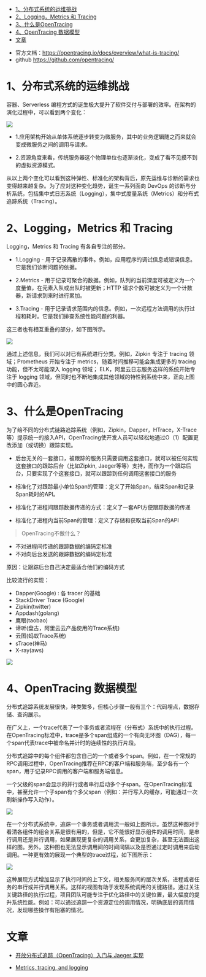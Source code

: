 
<!-- TOC -->

- [1、分布式系统的运维挑战](#1分布式系统的运维挑战)
- [2、Logging，Metrics 和 Tracing](#2loggingmetrics-和-tracing)
- [3、什么是OpenTracing](#3什么是opentracing)
- [4、OpenTracing 数据模型](#4opentracing-数据模型)
- [文章](#文章)

<!-- /TOC -->




- 官方文档：https://opentracing.io/docs/overview/what-is-tracing/
- github https://github.com/opentracing/



# 1、分布式系统的运维挑战

容器、Serverless 编程方式的诞生极大提升了软件交付与部署的效率。在架构的演化过程中，可以看到两个变化：

![](../../pic/2020-11-14/2020-11-14-11-11-11.png)

- 1.应用架构开始从单体系统逐步转变为微服务，其中的业务逻辑随之而来就会变成微服务之间的调用与请求。

- 2.资源角度来看，传统服务器这个物理单位也逐渐淡化，变成了看不见摸不到的虚拟资源模式。

从以上两个变化可以看到这种弹性、标准化的架构背后，原先运维与诊断的需求也变得越来越复杂。为了应对这种变化趋势，诞生一系列面向 DevOps 的诊断与分析系统，包括集中式日志系统（Logging），集中式度量系统（Metrics）和分布式追踪系统（Tracing）。





# 2、Logging，Metrics 和 Tracing

Logging，Metrics 和 Tracing 有各自专注的部分。

- 1.Logging - 用于记录离散的事件。例如，应用程序的调试信息或错误信息。它是我们诊断问题的依据。

- 2.Metrics - 用于记录可聚合的数据。例如，队列的当前深度可被定义为一个度量值，在元素入队或出队时被更新；HTTP 请求个数可被定义为一个计数器，新请求到来时进行累加。

- 3.Tracing - 用于记录请求范围内的信息。例如，一次远程方法调用的执行过程和耗时。它是我们排查系统性能问题的利器。

这三者也有相互重叠的部分，如下图所示。

![](../../pic/2020-11-14/2020-11-14-11-12-54.png)

通过上述信息，我们可以对已有系统进行分类。例如，Zipkin 专注于 tracing 领域；Prometheus 开始专注于 metrics，随着时间推移可能会集成更多的 tracing 功能，但不太可能深入 logging 领域； ELK，阿里云日志服务这样的系统开始专注于 logging 领域，但同时也不断地集成其他领域的特性到系统中来，正向上图中的圆心靠近。


# 3、什么是OpenTracing

为了给不同的分布式链路追踪系统（例如，Zipkin，Dapper，HTrace，X-Trace等）提示统一的接入API，OpenTracing使开发人员可以轻松地通过O（1）配置更改添加（或切换）跟踪实现。



- 后台无关的一套接口，被跟踪的服务只需要调用这套接口，就可以被任何实现这套接口的跟踪后台（比如Zipkin, Jaeger等等）支持，而作为一个跟踪后台，只要实现了个这套接口，就可以跟踪到任何调用这套接口的服务

- 标准化了对跟踪最小单位Span的管理：定义了开始Span，结束Span和记录Span耗时的API。

- 标准化了进程间跟踪数据传递的方式：定义了一套API方便跟踪数据的传递

- 标准化了进程内当前Span的管理：定义了存储和获取当前Span的API

> OpenTracing不做什么？

- 不对进程间传递的跟踪数据的编码定标准
- 不对向后台发送的跟踪数据的编码定标准

原因：让跟踪后台自己决定最适合他们的编码方式



比较流行的实现：
- Dapper(Google) : 各 tracer 的基础
- StackDriver Trace (Google)
- Zipkin(twitter)
- Appdash(golang)
- 鹰眼(taobao)
- 谛听(盘古，阿里云云产品使用的Trace系统)
- 云图(蚂蚁Trace系统)
- sTrace(神马)
- X-ray(aws)

![](../../pic/2020-11-14/2020-11-14-11-17-31.png)


# 4、OpenTracing 数据模型


分布式追踪系统发展很快，种类繁多，但核心步骤一般有三个：代码埋点，数据存储、查询展示。


在广义上，一个trace代表了一个事务或者流程在（分布式）系统中的执行过程。在OpenTracing标准中，trace是多个span组成的一个有向无环图（DAG），每一个span代表trace中被命名并计时的连续性的执行片段。

分布式追踪中的每个组件都包含自己的一个或者多个span。例如，在一个常规的RPC调用过程中，OpenTracing推荐在RPC的客户端和服务端，至少各有一个span，用于记录RPC调用的客户端和服务端信息。

一个父级的span会显示的并行或者串行启动多个子span。在OpenTracing标准中，甚至允许一个子span有个多父span（例如：并行写入的缓存，可能通过一次刷新操作写入动作）。

![](../../pic/2020-11-14/2020-11-14-11-02-26.png)


在一个分布式系统中，追踪一个事务或者调用流一般如上图所示。虽然这种图对于看清各组件的组合关系是很有用的，但是，它不能很好显示组件的调用时间，是串行调用还是并行调用，如果展现更复杂的调用关系，会更加复杂，甚至无法画出这样的图。另外，这种图也无法显示调用间的时间间隔以及是否通过定时调用来启动调用。一种更有效的展现一个典型的trace过程，如下图所示：

![](../../pic/2020-11-14/2020-11-14-11-03-08.png)

这种展现方式增加显示了执行时间的上下文，相关服务间的层次关系，进程或者任务的串行或并行调用关系。这样的视图有助于发现系统调用的关键路径。通过关注关键路径的执行过程，项目团队可能专注于优化路径中的关键位置，最大幅度的提升系统性能。例如：可以通过追踪一个资源定位的调用情况，明确底层的调用情况，发现哪些操作有阻塞的情况。







# 文章

- [开放分布式追踪（OpenTracing）入门与 Jaeger 实现](https://developer.aliyun.com/article/514488)

- [Metrics, tracing, and logging](http://peter.bourgon.org/blog/2017/02/21/metrics-tracing-and-logging.html?spm=a2c4e.11153959.blogcont514488.18.716330c2QmaPyn)
